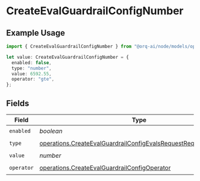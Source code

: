 # CreateEvalGuardrailConfigNumber

## Example Usage

```typescript
import { CreateEvalGuardrailConfigNumber } from "@orq-ai/node/models/operations";

let value: CreateEvalGuardrailConfigNumber = {
  enabled: false,
  type: "number",
  value: 6592.55,
  operator: "gte",
};
```

## Fields

| Field                                                                                                                                                | Type                                                                                                                                                 | Required                                                                                                                                             | Description                                                                                                                                          |
| ---------------------------------------------------------------------------------------------------------------------------------------------------- | ---------------------------------------------------------------------------------------------------------------------------------------------------- | ---------------------------------------------------------------------------------------------------------------------------------------------------- | ---------------------------------------------------------------------------------------------------------------------------------------------------- |
| `enabled`                                                                                                                                            | *boolean*                                                                                                                                            | :heavy_check_mark:                                                                                                                                   | N/A                                                                                                                                                  |
| `type`                                                                                                                                               | [operations.CreateEvalGuardrailConfigEvalsRequestRequestBody3Type](../../models/operations/createevalguardrailconfigevalsrequestrequestbody3type.md) | :heavy_check_mark:                                                                                                                                   | N/A                                                                                                                                                  |
| `value`                                                                                                                                              | *number*                                                                                                                                             | :heavy_check_mark:                                                                                                                                   | N/A                                                                                                                                                  |
| `operator`                                                                                                                                           | [operations.CreateEvalGuardrailConfigOperator](../../models/operations/createevalguardrailconfigoperator.md)                                         | :heavy_check_mark:                                                                                                                                   | N/A                                                                                                                                                  |